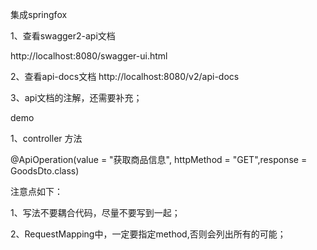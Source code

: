 集成springfox

1、查看swagger2-api文档

http://localhost:8080/swagger-ui.html

2、查看api-docs文档
http://localhost:8080/v2/api-docs

3、api文档的注解，还需要补充；

demo

1、controller 方法

@ApiOperation(value = "获取商品信息", httpMethod = "GET",response = GoodsDto.class)

注意点如下：

1、写法不要耦合代码，尽量不要写到一起；

2、RequestMapping中，一定要指定method,否则会列出所有的可能；
